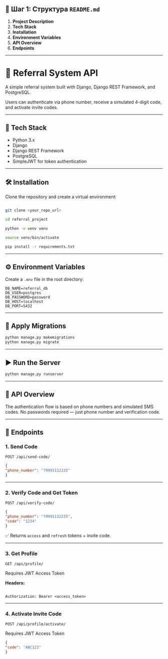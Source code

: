 ## 📘 Шаг 1: Структура `README.md`


1. **Project Description**
2. **Tech Stack**
3. **Installation**
4. **Environment Variables**
5. **API Overview**
6. **Endpoints**


---

# 📱 Referral System API

A simple referral system built with Django, Django REST Framework, and PostgreSQL.

Users can authenticate via phone number, receive a simulated 4-digit code, and activate invite codes.
 

---

  

## 🚀 Tech Stack

- Python 3.x
- Django
- Django REST Framework
- PostgreSQL
- SimpleJWT for token authentication

---

## 🛠️ Installation


Clone the repository and create a virtual environment:

```bash

git clone <your_repo_url>

cd referral_project

python -m venv venv

source venv/bin/activate

pip install -r requirements.txt

````

---

## ⚙️ Environment Variables  

Create a `.env` file in the root directory:

```
DB_NAME=referral_db
DB_USER=postgres
DB_PASSWORD=password
DB_HOST=localhost
DB_PORT=5432
```

---

## 🔧 Apply Migrations

```bash
python manage.py makemigrations
python manage.py migrate
```

---

## ▶️ Run the Server  

```bash
python manage.py runserver
```

---
## 🔐 API Overview

The authentication flow is based on phone numbers and simulated SMS codes.
No passwords required — just phone number and verification code.

---
## 🔌 Endpoints

### 1. Send Code

`POST /api/send-code/`

```json
{
"phone_number": "79991112233"
}
```

---
### 2. Verify Code and Get Token

`POST /api/verify-code/`

```json
{
"phone_number": "79991112233",
"code": "1234"
}
```

✅ Returns `access` and `refresh` tokens + invite code.

---
### 3. Get Profile

`GET /api/profile/`

Requires JWT Access Token 

**Headers:**

```

Authorization: Bearer <access_token>

```

---
### 4. Activate Invite Code

`POST /api/profile/activate/`

Requires JWT Access Token

```json
{
"code": "ABC123"
}
```
